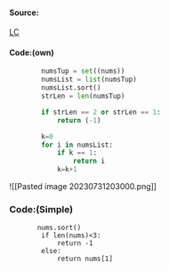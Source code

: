 #### Source:
[LC](https://leetcode.com/problems/neither-minimum-nor-maximum/description/)

#### Code:(own)

```python
        numsTup = set((nums))
        numsList = list(numsTup)
        numsList.sort()
        strLen = len(numsTup)

        if strLen == 2 or strLen == 1:
            return (-1)

        k=0
        for i in numsList:
            if k == 1:
                return i 
            k=k+1
```

![[Pasted image 20230731203000.png]]

### Code:(Simple)

```
       nums.sort()
        if len(nums)<3:
            return -1
        else:
            return nums[1]
```